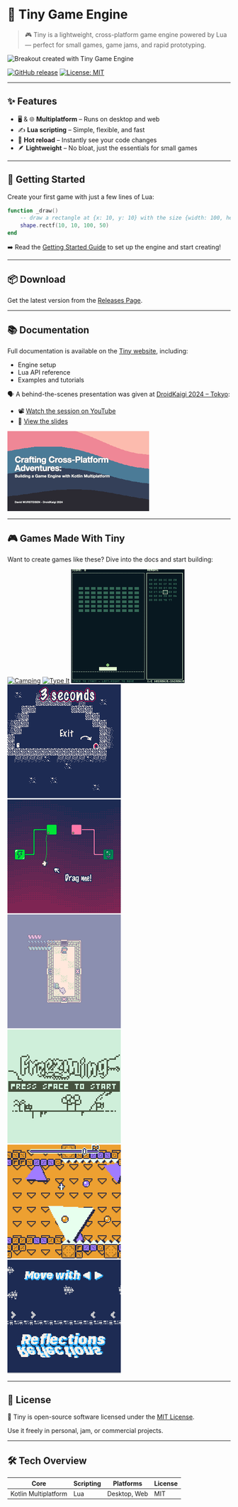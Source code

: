 
# 🧸 Tiny Game Engine

> 🎮 Tiny is a lightweight, cross-platform game engine powered by Lua — perfect for small games, game jams, and rapid prototyping.

![Breakout created with Tiny Game Engine](./images/breakout.gif)

[![GitHub release](https://img.shields.io/github/v/release/minigdx/tiny)](https://github.com/minigdx/tiny/releases)
[![License: MIT](https://img.shields.io/github/license/minigdx/tiny)](https://github.com/minigdx/tiny/blob/main/LICENSE)

---

## ✨ Features

- 🖥️ & 🌐 **Multiplatform** – Runs on desktop and web
- ✍️ **Lua scripting** – Simple, flexible, and fast
- 🔄 **Hot reload** – Instantly see your code changes
- 🪶 **Lightweight** – No bloat, just the essentials for small games

---

## 🚀 Getting Started

Create your first game with just a few lines of Lua:

```lua
function _draw()
    -- draw a rectangle at {x: 10, y: 10} with the size {width: 100, height: 50} 
    shape.rectf(10, 10, 100, 50)
end
```

➡️ Read the [Getting Started Guide](https://minigdx.github.io/tiny/) to set up the engine and start creating!

---

## 📦 Download

Get the latest version from the [Releases Page](https://github.com/minigdx/tiny/releases).

---

## 📚 Documentation

Full documentation is available on the [Tiny website](https://minigdx.github.io/tiny/), including:

- Engine setup
- Lua API reference
- Examples and tutorials

🗣️ A behind-the-scenes presentation was given at [DroidKaigi 2024 – Tokyo](https://2024.droidkaigi.jp/en/timetable/683368/):
- 📽️ [Watch the session on YouTube](https://www.youtube.com/watch?v=4_i_Xp96IMM)
- 📑 [View the slides](https://speakerdeck.com/dwursteisen/crafting-cross-platform-adventures-building-a-game-engine-with-kotlin-multiplatform)

[![Crafting Cross-Platform Adventures](tiny-doc/src/docs/asciidoc/sample/droidkaigi-tiny-export.gif)](https://speakerdeck.com/dwursteisen/crafting-cross-platform-adventures-building-a-game-engine-with-kotlin-multiplatform)

---

## 🎮 Games Made With Tiny

Want to create games like these? Dive into the docs and start building:

[![Camping](./tiny-doc/src/docs/asciidoc/sample/camping.gif)](https://dwursteisen.itch.io/trijam-camping)
[![Type It](./tiny-doc/src/docs/asciidoc/sample/level-up.gif)](https://dwursteisen.itch.io/trijam-220-type-it)
[![Memory Pong](./tiny-doc/src/docs/asciidoc/sample/memory.gif)](https://dwursteisen.itch.io/memory-pong-trijam-251)
[![One Light For Three Seconds](./tiny-doc/src/docs/asciidoc/sample/only_three_seconds.gif)](https://dwursteisen.itch.io/one-light-for-three-seconds)
[![Connect Me](./tiny-doc/src/docs/asciidoc/sample/connect_me.gif)](https://dwursteisen.itch.io/connect-me)
[![Meiro De Maigo 2](./tiny-doc/src/docs/asciidoc/sample/meiro_de_maigo2.gif)](https://dwursteisen.itch.io/meiro-de)
[![Freezming](./tiny-doc/src/docs/asciidoc/sample/freezming.gif)](https://dwursteisen.itch.io/freezming)
[![Gravity Balls](./tiny-doc/src/docs/asciidoc/sample/gravity-balls.gif)](https://dwursteisen.itch.io/gravity-balls)
[![Reflections](./tiny-doc/src/docs/asciidoc/sample/reflections.gif)](https://dwursteisen.itch.io/macro-jams-06-reflections)

---

## 📄 License

🧸 Tiny is open-source software licensed under the [MIT License](https://github.com/minigdx/tiny/blob/main/LICENSE).

Use it freely in personal, jam, or commercial projects.

---

## 🛠️ Tech Overview

| Core           | Scripting | Platforms       | License |
|----------------|-----------|------------------|---------|
| Kotlin Multiplatform | Lua       | Desktop, Web      | MIT     |
